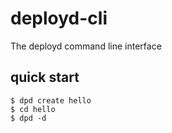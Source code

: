 # deployd-cli
The deployd command line interface

## quick start

	$ dpd create hello
	$ cd hello
	$ dpd -d
